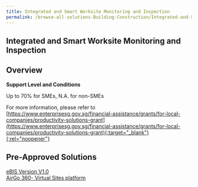 ```yaml
---
title: Integrated and Smart Worksite Monitoring and Inspection
permalink: /browse-all-solutions-Building-Construction/Integrated-and-Smart-Worksite-Monitoring-and-Inspection
---
```


## Integrated and Smart Worksite Monitoring and Inspection
## Overview

**Support Level and Conditions**

Up to 70% for SMEs, N.A. for non-SMEs

For more information, please refer to
[https://www.enterprisesg.gov.sg/financial-assistance/grants/for-local-companies/productivity-solutions-grant](https://www.enterprisesg.gov.sg/financial-assistance/grants/for-local-companies/productivity-solutions-grant){:target="_blank"}{:rel="noopener"}

## Pre-Approved Solutions

<a href='/productivity-solutions-grant/solutionrepo/solution2293' target='_blank'>eBIS Version V1.0</a><br>
<a href='/productivity-solutions-grant/solutionrepo/solution2618' target='_blank'>AirGo 360- Virtual Sites platform</a><br>
